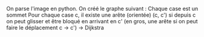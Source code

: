 On parse l'image en python. On créé le graphe suivant :
Chaque case est un sommet
Pour chaque case c, il existe une arête (orientée) (c, c') si depuis c on peut glisser et être bloqué en arrivant en c' (en gros, une arête si on peut faire le déplacement c -> c')
-> Dijkstra
